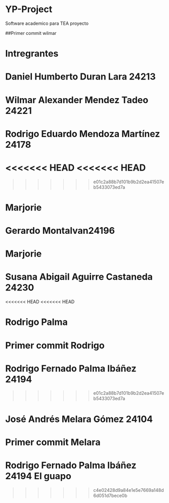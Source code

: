 # YP-Project
Software academico para TEA
proyecto 

##Primer commit wilmar 
# Intregrantes 
# Daniel Humberto Duran Lara 24213
# Wilmar Alexander Mendez Tadeo 24221
# Rodrigo Eduardo Mendoza Martínez 24178
<<<<<<< HEAD
<<<<<<< HEAD
=======
>>>>>>> e01c2a88b7d101b9b2d2ea41507eb5433073ed7a
# Marjorie
# Gerardo Montalvan24196
# Marjorie 
# Susana Abigail Aguirre Castaneda 24230
<<<<<<< HEAD
<<<<<<< HEAD
# Rodrigo Palma 
Primer commit Rodrigo
=======
# Rodrigo Fernado Palma Ibáñez 24194
>>>>>>> e01c2a88b7d101b9b2d2ea41507eb5433073ed7a
# José Andrés Melara Gómez 24104
Primer commit Melara 
=======
# Rodrigo Fernado Palma Ibáñez 24194 El guapo
>>>>>>> c4e02428d9a84e1e5e7669a148d6d051d7bece0b
